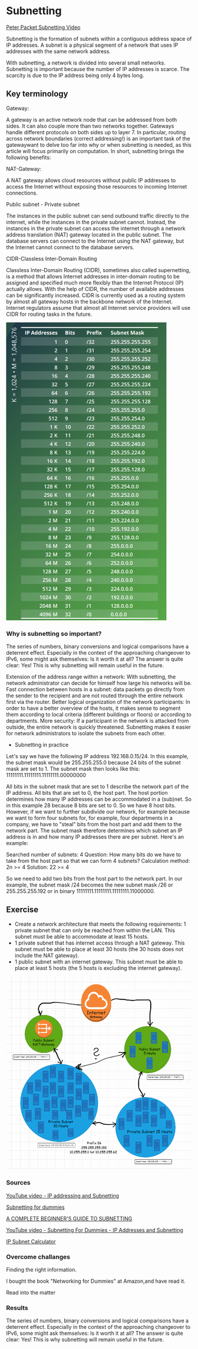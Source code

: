 # Subnetting

[Peter Packet Subnetting Video](https://www.youtube.com/watch?v=VcVz6Lwxe2c)


Subnetting is the formation of subnets within a contiguous address space of IP addresses. A subnet is a physical segment of a network that uses IP addresses with the same network address.

With subnetting, a network is divided into several small networks. Subnetting is important because the number of IP addresses is scarce. The scarcity is due to the IP address being only 4 bytes long.

## Key terminology

Gateway:

A gateway is an active network node that can be addressed from both sides. It can also couple more than two networks together. Gateways handle different protocols on both sides up to layer 7. In particular, routing across network boundaries (correct addressing!) is an important task of the gatewaywant to delve too far into why or when subnetting is needed, as this article will focus primarily on computation. In short, subnetting brings the following benefits:

NAT-Gateway:

A NAT gateway allows cloud resources without public IP addresses to access the Internet without exposing those resources to incoming Internet connections.

Public subnet - Private subnet

The instances in the public subnet can send outbound traffic directly to the internet, while the instances in the private subnet cannot. Instead, the instances in the private subnet can access the internet through a network address translation (NAT) gateway located in the public subnet. The database servers can connect to the Internet using the NAT gateway, but the Internet cannot connect to the database servers.

CIDR-Classless Inter-Domain Routing

Classless Inter-Domain Routing (CIDR), sometimes also called supernetting, is a method that allows Internet addresses in inter-domain routing to be assigned and specified much more flexibly than the Internet Protocol (IP) actually allows. With the help of CIDR, the number of available addresses can be significantly increased. CIDR is currently used as a routing system by almost all gateway hosts in the backbone network of the Internet. Internet regulators assume that almost all Internet service providers will use CIDR for routing tasks in the future.

![CIDR-Chart](https://github.com/TechGrounds-Cloud8/cloud8-Acron0815/blob/main/00_includes/IPv4-CIDR-Chart.PNG)

### Why is subnetting so important?

The series of numbers, binary conversions and logical comparisons have a deterrent effect. Especially in the context of the approaching changeover to IPv6, some might ask themselves: Is it worth it at all? The answer is quite clear: Yes! This is why subnetting will remain useful in the future.

Extension of the address range within a network: With subnetting, the network administrator can decide for himself how large his networks will be.
Fast connection between hosts in a subnet: data packets go directly from the sender to the recipient and are not routed through the entire network first via the router.
Better logical organization of the network participants: In order to have a better overview of the hosts, it makes sense to segment them according to local criteria (different buildings or floors) or according to departments.
More security: If a participant in the network is attacked from outside, the entire network is quickly threatened. Subnetting makes it easier for network administrators to isolate the subnets from each other.



 - Subnetting in practice

 Let's say we have the following IP address 192.168.0.15/24. In this example, the subnet mask would be 255.255.255.0 because 24 bits of the subnet mask are set to 1. 
 The subnet mask then looks like this: 11111111.11111111.11111111.00000000

All bits in the subnet mask that are set to 1 describe the network part of the IP address. All bits that are set to 0, the host part. The host portion determines how many IP addresses can be accommodated in a (sub)net. So in this example 28 because 8 bits are set to 0. So we have 8 host bits. However, if we want to further subdivide our network, for example because we want to form four subnets for, for example, four departments in a company, we have to "steal" bits from the host part and add them to the network part. The subnet mask therefore determines which subnet an IP address is in and how many IP addresses there are per subnet. Here's an example:

Searched number of subnets: 4
Question: How many bits do we have to take from the host part so that we can form 4 subnets?
Calculation method: 2n >= 4
Solution: 22 >= 4

So we need to add two bits from the host part to the network part. In our example, the subnet mask /24 becomes the new subnet mask /26 or 255.255.255.192 or in binary 11111111.11111111.11111111.11000000.

## Exercise

- Create a network architecture that meets the following requirements:
1 private subnet that can only be reached from within the LAN. This subnet must be able to accommodate at least 15 hosts.
- 1 private subnet that has internet access through a NAT gateway. This subnet must be able to place at least 30 hosts (the 30 hosts does not include the NAT gateway).
- 1 public subnet with an internet gateway. This subnet must be able to place at least 5 hosts (the 5 hosts is excluding the internet gateway).


![Diagram-Netwerkarchitectuur](https://github.com/TechGrounds-Cloud8/cloud8-Acron0815/blob/main/00_includes/Diagram.png)


### Sources

[YouTube video - IP addressing and Subnetting](https://www.youtube.com/watch?v=OqsXzkXfwRw)

[Subnetting for dummies](https://community.spiceworks.com/networking/articles/2489-subnetting-for-dummies)

[A COMPLETE BEGINNER'S GUIDE TO SUBNETTING](https://www.networkfuntimes.com/a-complete-beginners-guide-to-subnetting/)

[YouTube video - Subnetting For Dummies - IP Addresses and Subnetting](https://www.youtube.com/watch?v=4sDd8QLCLc8)

[IP Subnet Calculator](https://www.calculator.net/ip-subnet-calculator.html)


### Overcome challanges
Finding the right information.

I bought the book "Networking for Dummies" at Amazon,and have read it.

Read into the matter

### Results
The series of numbers, binary conversions and logical comparisons have a deterrent effect. Especially in the context of the approaching changeover to IPv6, some might ask themselves: Is it worth it at all? The answer is quite clear: Yes! This is why subnetting will remain useful in the future.
